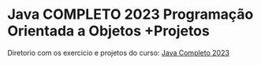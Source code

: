 # Java COMPLETO 2023 Programação Orientada a Objetos +Projetos

Diretorio com os exercicio e projetos do curso:
[Java Completo 2023](https://www.udemy.com/course/java-curso-completo/)
